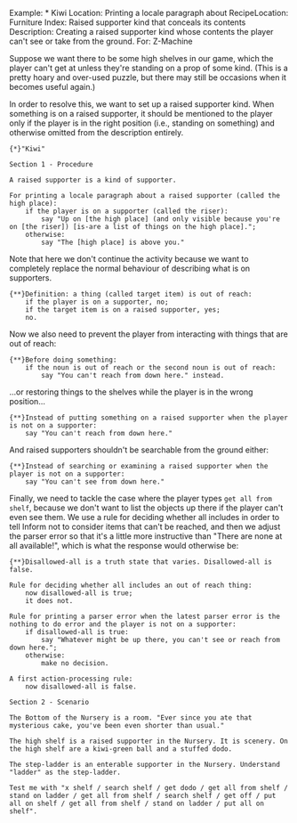 Example: * Kiwi
Location: Printing a locale paragraph about
RecipeLocation: Furniture
Index: Raised supporter kind that conceals its contents
Description: Creating a raised supporter kind whose contents the player can't see or take from the ground.
For: Z-Machine

  
Suppose we want there to be some high shelves in our game, which the player can't get at unless they're standing on a prop of some kind. (This is a pretty hoary and over-used puzzle, but there may still be occasions when it becomes useful again.)

  
In order to resolve this, we want to set up a raised supporter kind. When something is on a raised supporter, it should be mentioned to the player only if the player is in the right position (i.e., standing on something) and otherwise omitted from the description entirely.

  

``` inform7
{*}"Kiwi"

Section 1 - Procedure

A raised supporter is a kind of supporter.

For printing a locale paragraph about a raised supporter (called the high place):
	if the player is on a supporter (called the riser):
		say "Up on [the high place] (and only visible because you're on [the riser]) [is-are a list of things on the high place].";
	otherwise:
		say "The [high place] is above you."
```

  
Note that here we don't continue the activity because we want to completely replace the normal behaviour of describing what is on supporters.

  

``` inform7
{**}Definition: a thing (called target item) is out of reach:
	if the player is on a supporter, no;
	if the target item is on a raised supporter, yes;
	no.
```

  
Now we also need to prevent the player from interacting with things that are out of reach:

  

``` inform7
{**}Before doing something:
	if the noun is out of reach or the second noun is out of reach:
		say "You can't reach from down here." instead.
```

  
...or restoring things to the shelves while the player is in the wrong position...

  

``` inform7
{**}Instead of putting something on a raised supporter when the player is not on a supporter:
	say "You can't reach from down here."
```

  
And raised supporters shouldn't be searchable from the ground either:

  

``` inform7
{**}Instead of searching or examining a raised supporter when the player is not on a supporter:
	say "You can't see from down here."
```

  
Finally, we need to tackle the case where the player types ``get all from shelf``, because we don't want to list the objects up there if the player can't even see them. We use a rule for deciding whether all includes in order to tell Inform not to consider items that can't be reached, and then we adjust the parser error so that it's a little more instructive than "There are none at all available!", which is what the response would otherwise be:

  

``` inform7
{**}Disallowed-all is a truth state that varies. Disallowed-all is false.

Rule for deciding whether all includes an out of reach thing:
	now disallowed-all is true;
	it does not.

Rule for printing a parser error when the latest parser error is the nothing to do error and the player is not on a supporter:
	if disallowed-all is true:
		say "Whatever might be up there, you can't see or reach from down here.";
	otherwise:
		make no decision.

A first action-processing rule:
	now disallowed-all is false.

Section 2 - Scenario

The Bottom of the Nursery is a room. "Ever since you ate that mysterious cake, you've been even shorter than usual."

The high shelf is a raised supporter in the Nursery. It is scenery. On the high shelf are a kiwi-green ball and a stuffed dodo.

The step-ladder is an enterable supporter in the Nursery. Understand "ladder" as the step-ladder.

Test me with "x shelf / search shelf / get dodo / get all from shelf / stand on ladder / get all from shelf / search shelf / get off / put all on shelf / get all from shelf / stand on ladder / put all on shelf".
```

